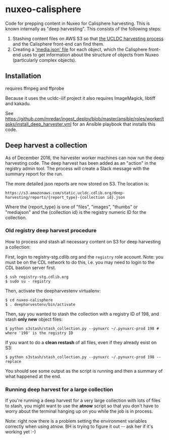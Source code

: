 # nuxeo-calisphere

Code for prepping content in Nuxeo for Calisphere harvesting. This is known internally as "deep harvesting". This consists of the following steps:

1. Stashing content files on AWS S3 so that [the UCLDC harvesting process](https://github.com/ucldc/harvester) and the Calisphere front-end can find them.
2. Creating a ['media.json' file](https://github.com/ucldc/ucldc-docs/wiki/media.json) for each object, which the Calisphere front-end uses to get information about the structure of objects from Nuxeo (particularly complex objects). 

## Installation

requires ffmpeg and ffprobe

Because it uses the ucldc-iiif project it also requires ImageMagick, libtiff and kakadu.
    
See https://github.com/mredar/ingest_deploy/blob/master/ansible/roles/worker/tasks/install_deep_harvester.yml for an Ansible playbook that installs this code.

## Deep harvest a collection

As of December 2016, the harvester worker machines can now run the deep harvesting code. The deep harvest has been added as an "action" in the registry admin tool. The process will create a Slack message with the summary report for the run.

The more detailed json reports are now stored on S3. The location is:

`https://s3.amazonaws.com/static.ucldc.cdlib.org/deep-harvesting/reports/{report_type}-{collection id}.json`

Where the {report_type} is one of "files", "images", "thumbs" or "mediajson" and the {collection id} is the registry numeric ID for the collection.

### Old registry deep harvest procedure

How to process and stash all necessary content on S3 for deep harvesting a collection:

First, login to registry-stg.cdlib.org and the `registry` role account. Note: you must be on the CDL network to do this, i.e. you may need to login to the CDL bastion server first.

    $ ssh registry-stg.cdlib.org 
    $ sudo su - registry
    
Then, activate the deepharvestenv virtualenv:

    $ cd nuxeo-calisphere
    $ . deepharvestenv/bin/activate
        
Then, say you wanted to stash the collection with a registry ID of 198, and stash **only new** object files:

    $ python s3stash/stash_collection.py --pynuxrc ~/.pynuxrc-prod 198 # where '198' is the registry ID
    
If you want to do a **clean restash** of all files, even if they already exist on S3:

    $ python s3stash/stash_collection.py --pynuxrc ~/.pynuxrc-prod 198 --replace
    
You should see some output as the script is running and then a summary of what happened at the end.      

### Running deep harvest for a large collection

If you're running a deep harvest for a very large collection with lots of files to stash, you might want to use the **atnow** script so that you don't have to worry about the terminal hanging up on you while the job is in process.

Note: right now there is a problem setting the environment variables correctly when using atnow. BH is trying to figure it out -- ask her if it's working yet :-)    

